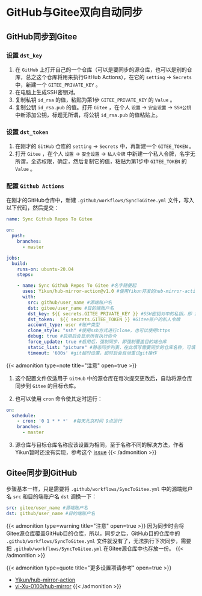 # GitHub与Gitee双向自动同步


## GitHub同步到Gitee

### 设置 `dst_key` 

1. 在 `GitHub` 上打开自己的一个仓库（可以是要同步的源仓库，也可以是别的仓库，总之这个仓库将用来执行GitHub Actions），在它的 `setting` → `Secrets` 中，新建一个 `GITEE_PRIVATE_KEY` 。
2. 在电脑上生成SSH密钥对。
3. 复制私钥 `id_rsa` 的值，粘贴为第1步 `GITEE_PRIVATE_KEY` 的 `Value` 。
3. 复制公钥 `id_rsa.pub` 的值。打开 `Gitee` ，在个人 `设置` → `安全设置` → `SSH公钥` 中新添加公钥，标题无所谓，将公钥 `id_rsa.pub` 的值粘贴上。

### 设置 `dst_token` 

1. 在刚才的 `GitHub` 仓库的 `setting` → `Secrets` 中，再新建一个 `GITEE_TOKEN` 。
2. 打开 `Gitee` ，在个人 `设置` → `安全设置` → `私人令牌` 中新建一个私人令牌，名字无所谓，全选权限，确定，然后复制它的值，粘贴为第1步中 `GITEE_TOKEN` 的 `Value` 。

### 配置 `Github Actions` 

在刚才的GitHub仓库中，新建 `.github/workflows/SyncToGitee.yml` 文件，写入以下代码，然后提交：

```yaml
name: Sync Github Repos To Gitee

on:
  push:
    branches:
      - master

jobs:
  build:
    runs-on: ubuntu-20.04
    steps:

    - name: Sync Github Repos To Gitee #名字随便起
      uses: Yikun/hub-mirror-action@v1.0 #使用Yikun开发的hub-mirror-action
      with:
        src: github/user_name #源端账户名
        dst: gitee/user_name #目的端账户名
        dst_key: ${{ secrets.GITEE_PRIVATE_KEY }} #SSH密钥对中的私钥，即 id_rsa
        dst_token:  ${{ secrets.GITEE_TOKEN }} #Gitee账户的私人令牌
        account_type: user #账户类型
        clone_style: "ssh" #使用ssh方式进行clone，也可以使用https
        debug: true #启用后会显示所有执行命令
        force_update: true #启用后，强制同步，即强制覆盖目的端仓库
        static_list: "picture" #静态同步列表，在此填写需要同步的仓库名称，可填写多个
        timeout: '600s' #git超时设置，超时后会自动重试git操作
```

{{< admonition type=note title="注意" open=true >}}
1. 这个配置文件仅适用于 `GitHub` 中的源仓库在每次提交更改后，自动将源仓库同步到 `Gitee` 的目标仓库。

2. 也可以使用 `cron` 命令使其定时运行：

```yaml
on:
  schedule:
    - cron: '0 1 * * *'  #每天北京时间 9点运行
    branches:
      - master
```

3. 源仓库与目标仓库名称应该设置为相同，至于名称不同的解决方法，作者Yikun暂时还没有实现，参考这个 [issue](https://github.com/Yikun/hub-mirror-action/issues/64) 
{{< /admonition >}}

## Gitee同步到GitHub

步骤基本一样，只是需要将 `.github/workflows/SyncToGitee.yml` 中的源端账户名 `src` 和目的端账户名 `dst` 调换一下：

```yaml
src: gitee/user_name #源端账户名
dst: github/user_name #目的端账户名
```

{{< admonition type=warning title="注意" open=true >}}
因为同步时会将Gitee源仓库覆盖GitHub目的仓库，所以，同步之后，GitHub目的仓库中的 `.github/workflows/SyncToGitee.yml` 文件就没有了，无法执行下次同步，需要把 `.github/workflows/SyncToGitee.yml` 在Gitee源仓库中也存放一份。
{{< /admonition >}}

{{< admonition type=quote title="更多设置项请参考" open=true >}}
- [Yikun/hub-mirror-action](https://github.com/Yikun/hub-mirror-action)
- [yi-Xu-0100/hub-mirror](https://github.com/yi-Xu-0100/hub-mirror)
{{< /admonition >}}

